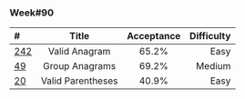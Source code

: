 ### Week#90

| # | Title | Acceptance | Difficulty
| :------------ |:---------------:| :-----:| -----:|
| [242](https://leetcode.com/problems/valid-anagram/) | Valid Anagram | 65.2% | Easy |
| [49](https://leetcode.com/problems/group-anagrams/) | Group Anagrams | 69.2% | Medium |
| [20](https://leetcode.com/problems/valid-parentheses/) | Valid Parentheses | 40.9% | Easy |
